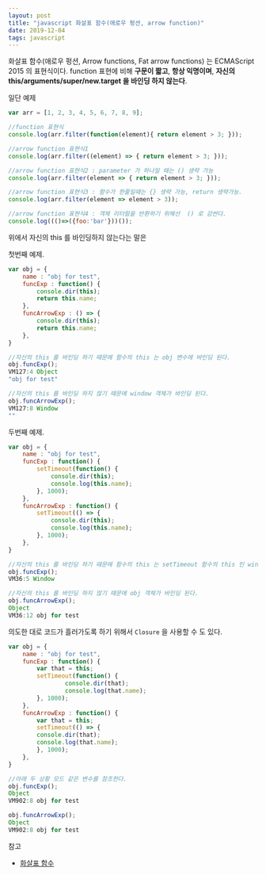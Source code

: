 ```yaml
---
layout: post
title: "javascript 화살표 함수(애로우 펑션, arrow function)"
date: 2019-12-04
tags: javascript
---
```


화살표 함수(애로우 펑션, Arrow functions, Fat arrow functions) 는 ECMAScript 2015 의 표현식이다.
function 표현에 비해 **구문이 짧고**, **항상 익명이며**, **자신의 this/arguments/super/new.target 을 바인딩 하지 않는다**.

일단 예제

``` javascript
var arr = [1, 2, 3, 4, 5, 6, 7, 8, 9];

//function 표현식
console.log(arr.filter(function(element){ return element > 3; }));

//arrow function 표현식1
console.log(arr.filter((element) => { return element > 3; }));

//arrow function 표현식2 : parameter 가 하나일 때는 () 생략 가능
console.log(arr.filter(element => { return element > 3; }));

//arrow function 표현식3 : 함수가 한줄일때는 {} 생략 가능, return 생략가능.
console.log(arr.filter(element => element > 3));

//arrow function 표현식4 : 객체 리터럴을 반환하기 위해선  () 로 감싼다.
console.log((()=>({foo:'bar'}))());

```

위에서 자신의 this 를 바인딩하지 않는다는 말은

첫번째 예제.

``` javascript
var obj = {
	name : "obj for test",
	funcExp : function() {
		console.dir(this);
		return this.name;
	},
	funcArrowExp : () => {
		console.dir(this);
		return this.name;
	},
}

//자신의 this 를 바인딩 하기 때문에 함수의 this 는 obj 변수에 바인딩 된다.
obj.funcExp();
VM127:4 Object
"obj for test"

//자신의 this 를 바인딩 하지 않기 때문에 window 객체가 바인딩 된다.
obj.funcArrowExp();
VM127:8 Window
""
```

두번째 예제.

``` javascript
var obj = {
	name : "obj for test",
	funcExp : function() {
		setTimeout(function() {
			console.dir(this);
			console.log(this.name);
		}, 1000);
	},
	funcArrowExp : function() {
		setTimeout(() => {
			console.dir(this);
			console.log(this.name);
		}, 1000);
	},
}

//자신의 this 를 바인딩 하기 때문에 함수의 this 는 setTimeout 함수의 this 인 window 변수에 바인딩 된다.
obj.funcExp();
VM36:5 Window

//자신의 this 를 바인딩 하지 않기 때문에 obj 객체가 바인딩 된다.
obj.funcArrowExp();
Object
VM36:12 obj for test
```

의도한 대로 코드가 흘러가도록 하기 위해서 `Closure` 을 사용할 수 도 있다.

``` javascript
var obj = {
	name : "obj for test",
	funcExp : function() {
		var that = this;
		setTimeout(function() {
				console.dir(that);
				console.log(that.name);
		}, 1000);
	},
	funcArrowExp : function() {
		var that = this;
		setTimeout(() => {
		console.dir(that);
		console.log(that.name);
		}, 1000);
	},
}

//아래 두 상황 모드 같은 변수를 참조한다.
obj.funcExp();
Object
VM902:8 obj for test

obj.funcArrowExp();
Object
VM902:8 obj for test
```

참고
- [화살표 함수](https://developer.mozilla.org/ko/docs/Web/JavaScript/Reference/Functions/%EC%95%A0%EB%A1%9C%EC%9A%B0_%ED%8E%91%EC%85%98)
